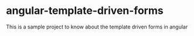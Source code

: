# angular-template-driven-forms
This is a sample project to know about the template driven forms in angular
